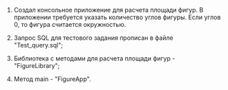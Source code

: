 1. Создал консольное приложение для расчета площади фигур. 
   В приложении требуется указать количество углов фигуры. 
   Если углов 0, то фигура считается окружностью.
      
2. Запрос SQL для тестового задания прописан в файле "Test_query.sql";

3. Библиотека с методами для расчета площади фигур - "FigureLibrary";

4. Метод main - "FigureApp".
